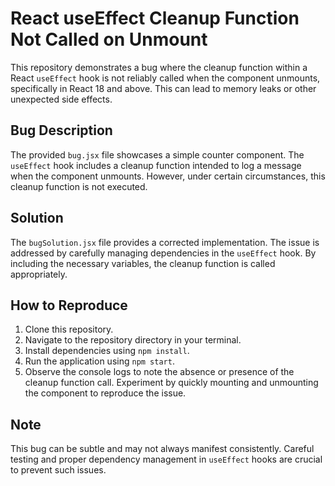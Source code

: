 # React useEffect Cleanup Function Not Called on Unmount

This repository demonstrates a bug where the cleanup function within a React `useEffect` hook is not reliably called when the component unmounts, specifically in React 18 and above.  This can lead to memory leaks or other unexpected side effects.

## Bug Description

The provided `bug.jsx` file showcases a simple counter component.  The `useEffect` hook includes a cleanup function intended to log a message when the component unmounts. However, under certain circumstances, this cleanup function is not executed.

## Solution

The `bugSolution.jsx` file provides a corrected implementation. The issue is addressed by carefully managing dependencies in the `useEffect` hook.  By including the necessary variables, the cleanup function is called appropriately.

## How to Reproduce

1. Clone this repository.
2. Navigate to the repository directory in your terminal.
3. Install dependencies using `npm install`.
4. Run the application using `npm start`.
5. Observe the console logs to note the absence or presence of the cleanup function call. Experiment by quickly mounting and unmounting the component to reproduce the issue.

## Note

This bug can be subtle and may not always manifest consistently. Careful testing and proper dependency management in `useEffect` hooks are crucial to prevent such issues.